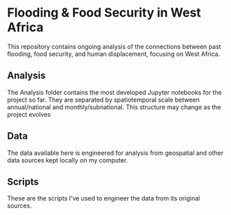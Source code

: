 # Flooding & Food Security in West Africa

This repository contains ongoing analysis of the connections between past flooding, food security, and human displacement, focusing on West Africa. 

## Analysis

The Analysis folder contains the most developed Jupyter notebooks for the project so far. They are separated by spatiotemporal scale between annual/national and monthly/subnational. This structure may change as the project evolves

## Data

The data available here is engineered for analysis from geospatial and other data sources kept locally on my computer.

## Scripts

These are the scripts I've used to engineer the data from its original sources.

